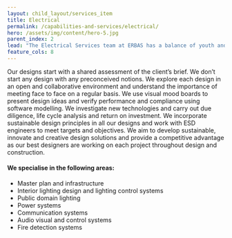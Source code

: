 ```yaml
---
layout: child_layout/services_item
title: Electrical
permalink: /capabilities-and-services/electrical/
hero: /assets/img/content/hero-5.jpg
parent_index: 2
lead: "The Electrical Services team at ERBAS has a balance of youth and experience. We provide individual design solutions that respond to our client’s particular needs."
feature_cols: 8
---
```


Our designs start with a shared assessment of the client’s brief. We don’t start any design with any preconceived notions. We explore each design in an open and collaborative environment and understand the importance of meeting face to face on a regular basis. We use visual mood boards to present design ideas and verify performance and compliance using software modelling. We investigate new technologies and carry out due diligence, life cycle analysis and return on investment. We incorporate sustainable design principles in all our designs and work with ESD engineers to meet targets and objectives. We aim to develop sustainable, innovate and creative design solutions and provide a competitive advantage as our best designers are working on each project throughout design and construction.

#### We specialise in the following areas:

- Master plan and infrastructure 
- Interior lighting design and lighting control systems 
- Public domain lighting 
- Power systems 
- Communication systems 
- Audio visual and control systems 
- Fire detection systems